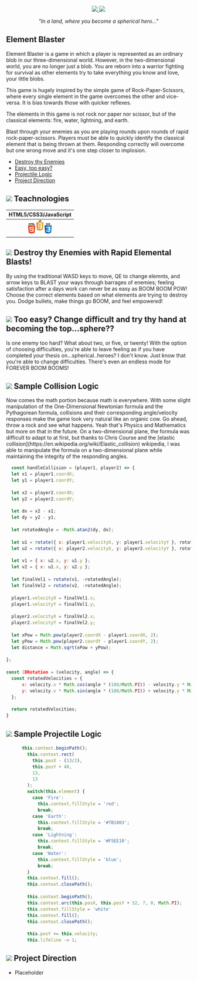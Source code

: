 <p align="center"> 
  
  <a href="https://moistcode.github.io/ElementBlaster/">
    <img src="https://raw.githubusercontent.com/MoistCode/ElementBlaster/gh-pages/assets/images/human.png">
  </a>
  
   <a href="https://moistcode.github.io/ElementBlaster/">
    <img src="https://raw.githubusercontent.com/MoistCode/ElementBlaster/gh-pages/assets/gifs/title.gif">
  </a>
  
  <p align="center"><i>"In a land, where you become a spherical hero..."</i></p>
</p> 

## Element Blaster
Element Blaster is a game in which a player is represented as an ordinary blob in our three-dimensional world. However, in the two-dimensional world, you are no longer just a blob. You are reborn into a warrior fighting for survival as other elements try to take everything you know and love, your little blobs.

This game is hugely inspired by the simple game of Rock-Paper-Scissors, where every single element in the game overcomes the other and vice-versa. It is bias towards those with quicker reflexes.

The elements in this game is not rock nor paper nor scissor, but of the classical elements: fire, water, lightning, and earth.

Blast through your enemies as you are playing rounds upon rounds of rapid rock-paper-scissors. Players must be able to quickly identify the classical element that is being thrown at them. Responding correctly will overcome but one wrong move and it's one step closer to implosion.

- [Destroy thy Enemies](#destroy)
- [Easy, too easy?](#difficulty)
- [Projectile Logic](#projectile-logic)
- [Project Direction](#project-direction)

<a name="technologies">
  <h2>
    <img src="https://raw.githubusercontent.com/MoistCode/ElementBlaster/gh-pages/assets/favicons/favicon-16x16.png">
      Teachnologies
  </h2>  
</a>
  
|HTML5/CSS3/JavaScript|
|:-------------------------:|
|<img src="https://github.com/MoistCode/ImaginaryNumblr/blob/master/readme_gifs/Webp.net-resizeimage(4).png">|

<a name="destroy">
  <h2>
    <img src="https://raw.githubusercontent.com/MoistCode/ElementBlaster/gh-pages/assets/favicons/favicon-16x16.png">
      Destroy thy Enemies with Rapid Elemental Blasts!
  </h2>  
</a>
  By using the traditional WASD keys to move, QE to change elemnts, and arrow keys to BLAST your ways through barrages of enemies; feeling satisfaction after a days work can never be as easy as BOOM BOOM POW! Choose the correct elements based on what elements are trying to destroy you. Dodge bullets, make things go BOOM, and feel empowered!

<a name="difficulty">
  <h2>
    <img src="https://raw.githubusercontent.com/MoistCode/ElementBlaster/gh-pages/assets/favicons/favicon-16x16.png">
      Too easy? Change difficult and try thy hand at becoming the top...sphere??
  </h2>  
</a>
  Is one enemy too hard? What about two, or five, or twenty! With the option of choosing difficulties, you're able to leave feeling as if you have completed your thesis on...spherical..heroes? I don't know. Just know that you're able to change difficulties. There's even an endless mode for FOREVER BOOM BOOMS!

<a name="collision-logic">
  <h2>
    <img src="https://raw.githubusercontent.com/MoistCode/ElementBlaster/gh-pages/assets/favicons/favicon-16x16.png">
      Sample Collision Logic
  </h2>  
</a>
  Now comes the math portion because math is everywhere. With some slight manipulation of the One-Dimensional Newtonian formula and the Pythagorean formula, collisions and their corresponding angle/velocity responses make the game look very natural like an organic cow. Go ahead, throw a rock and see what happens. Yeah that's Physics and Mathematics but more on that in the future. On a two-dimensional plane, the formula was difficult to adapt to at first, but thanks to Chris Course and the [elastic collision](https://en.wikipedia.org/wiki/Elastic_collision) wikipedia, I was able to manipulate the formula on a two-dimensional plane while maintaining the integrity of the responding angles.

``` javascript
  const handleCollision = (player1, player2) => {
  let x1 = player1.coordX;
  let y1 = player1.coordY;

  let x2 = player2.coordX;
  let y2 = player2.coordY;

  let dx = x2 - x1;
  let dy = y2 - y1;

  let rotatedAngle = -Math.atan2(dy, dx);

  let u1 = rotate({ x: player1.velocityX, y: player1.velocityY }, rotatedAngle);
  let u2 = rotate({ x: player2.velocityX, y: player2.velocityY }, rotatedAngle);

  let v1 = { x: u2.x, y: u1.y };
  let v2 = { x: u1.x, y: u2.y };

  let finalVel1 = rotate(v1, -rotatedAngle);
  let finalVel2 = rotate(v2, -rotatedAngle);

  player1.velocityX = finalVel1.x;
  player1.velocityY = finalVel1.y;

  player2.velocityX = finalVel2.x;
  player2.velocityY = finalVel2.y;

  let xPow = Math.pow(player2.coordX - player1.coordX, 2);
  let yPow = Math.pow(player2.coordY - player1.coordY, 2);
  let distance = Math.sqrt(xPow + yPow);

};

const 1DRotation = (velocity, angle) => {
  const rotatedVelocities = {
      x: velocity.x * Math.cos(angle * (180/Math.PI)) - velocity.y * Math.sin(angle * (180/Math.PI)),
      y: velocity.x * Math.sin(angle * (180/Math.PI)) + velocity.y * Math.cos(angle * (180/Math.PI))
  };

  return rotatedVelocities;
}
```

<a name="projectile-logic">
  <h2>
    <img src="https://raw.githubusercontent.com/MoistCode/ElementBlaster/gh-pages/assets/favicons/favicon-16x16.png">
      Sample Projectile Logic
  </h2>  
</a>

```javascript 
      this.context.beginPath();
        this.context.rect(
          this.posX - (13/2),
          this.posY + 40,
          13,
          13
        );
        switch(this.element) {
          case 'Fire':
            this.context.fillStyle = 'red';
            break;
          case 'Earth':
            this.context.fillStyle = '#7B1803';
            break;
          case 'Lightning':
            this.context.fillStyle = '#F5EE10';
            break;
          case 'Water':
            this.context.fillStyle = 'blue';
            break;
        }
        this.context.fill();
        this.context.closePath();

        this.context.beginPath();
        this.context.arc(this.posX, this.posY + 52, 7, 0, Math.PI);
        this.context.fillStyle = 'white'
        this.context.fill();
        this.context.closePath();

        this.posY += this.velocity;
        this.lifeline -= 1;
```

<a name="project-direction">
  <h2>
    <img src="https://raw.githubusercontent.com/MoistCode/ElementBlaster/gh-pages/assets/favicons/favicon-16x16.png">
      Project Direction
  </h2>  
</a>

* Placeholder
